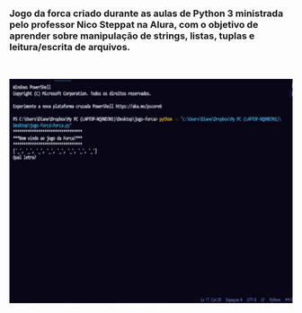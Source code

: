 ### Jogo da forca criado durante as aulas de Python 3 ministrada pelo professor Nico Steppat na Alura, com o objetivo de aprender sobre manipulação de strings, listas, tuplas e leitura/escrita de arquivos.
<br>
<p align="center">
 <img weidth="400" height="400" src="https://github.com/dncastedo/forca-python/blob/main/forca.gif">
 </p>
